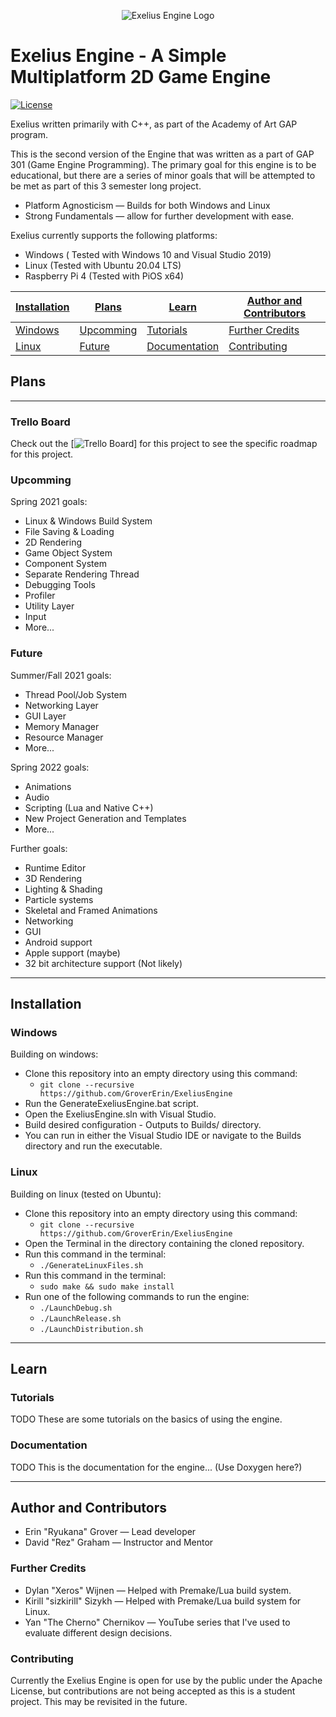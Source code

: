 <p align="center">
  <img src="https://github.com/GroverErin/ExeliusEngine/blob/main/Tools/Images/Exelius_Engine.png?raw=true" alt="Exelius Engine Logo"/>
</p>

# Exelius Engine - A Simple Multiplatform 2D Game Engine
[![License](https://img.shields.io/github/license/GroverErin/ExeliusEngine.svg)](https://github.com/GroverErin/ExeliusEngine/blob/main/LICENSE)

Exelius written primarily with C++, as part of the Academy of Art GAP program.

This is the second version of the Engine that was written as a part of GAP 301 (Game Engine Programming).
The primary goal for this engine is to be educational, but there are a series of minor goals that will be attempted to be met as part of this 3 semester long project.
  - Platform Agnosticism — Builds for both Windows and Linux
  - Strong Fundamentals — allow for further development with ease.

Exelius currently supports the following platforms:
  - Windows ( Tested with Windows 10 and Visual Studio 2019)
  - Linux (Tested with Ubuntu 20.04 LTS)
  - Raspberry Pi 4 (Tested with PiOS x64)

| [Installation](#installation) | [Plans](#plans)         |  [Learn](#learn)               | [Author and Contributors](#author-and-contributors) |
|:------------------------------|-------------------------|--------------------------------|-----------------------------------------------------|
|[Windows](#windows)            | [Upcomming](#upcomming) | [Tutorials](#tutorials)        | [Further Credits](#further-credits)                 |
|[Linux](#linux)                | [Future](#future)       | [Documentation](#documentation)| [Contributing](#contributing)                       |

## Plans
___
### Trello Board
Check out the [![Trello Board](https://trello.com/b/AYUYeK4x)] for this project to see the specific roadmap for this project.
### Upcomming
Spring 2021 goals:
  - Linux & Windows Build System
  - File Saving & Loading
  - 2D Rendering
  - Game Object System
  - Component System
  - Separate Rendering Thread
  - Debugging Tools
  - Profiler
  - Utility Layer
  - Input
  - More...
### Future
Summer/Fall 2021 goals:
  - Thread Pool/Job System
  - Networking Layer
  - GUI Layer
  - Memory Manager
  - Resource Manager
  - More...
  
Spring 2022 goals:
  - Animations
  - Audio
  - Scripting (Lua and Native C++)
  - New Project Generation and Templates
  - More...

Further goals:
  - Runtime Editor
  - 3D Rendering
  - Lighting & Shading
  - Particle systems
  - Skeletal and Framed Animations
  - Networking
  - GUI
  - Android support
  - Apple support (maybe)
  - 32 bit architecture support (Not likely)
___
## Installation
### Windows
Building on windows:
  - Clone this repository into an empty directory using this command:
    - `git clone --recursive https://github.com/GroverErin/ExeliusEngine`
  - Run the GenerateExeliusEngine.bat script.
  - Open the ExeliusEngine.sln with Visual Studio.
  - Build desired configuration - Outputs to Builds/ directory.
  - You can run in either the Visual Studio IDE or navigate to the Builds directory and run the executable.
### Linux
Building on linux (tested on Ubuntu):
  - Clone this repository into an empty directory using this command:
    - `git clone --recursive https://github.com/GroverErin/ExeliusEngine`
  - Open the Terminal in the directory containing the cloned repository.
  - Run this command in the terminal:
    - `./GenerateLinuxFiles.sh`
  - Run this command in the terminal:
    - `sudo make && sudo make install`
  - Run one of the following commands to run the engine:
    - `./LaunchDebug.sh`
    - `./LaunchRelease.sh`
    - `./LaunchDistribution.sh`
___
## Learn
### Tutorials
TODO
These are some tutorials on the basics of using the engine.
### Documentation
TODO
This is the documentation for the engine... (Use Doxygen here?)
___
## Author and Contributors
  - Erin "Ryukana" Grover — Lead developer
  - David "Rez" Graham — Instructor and Mentor
  
### Further Credits
  - Dylan "Xeros" Wijnen — Helped with Premake/Lua build system.
  - Kirill "sizkirill" Sizykh — Helped with Premake/Lua build system for Linux.
  - Yan "The Cherno" Chernikov — YouTube series that I've used to evaluate different design decisions.
  
### Contributing
Currently the Exelius Engine is open for use by the public under the Apache License, but contributions are not being accepted as this is a student project. This may be revisited in the future.
